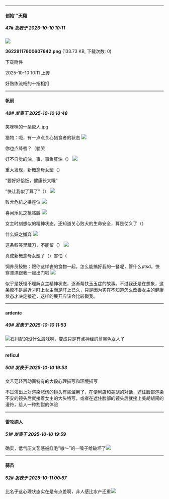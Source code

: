 ﻿
*****

####  创始’’’天翔  
##### 47#       发表于 2025-10-10 10:11

<img src="https://img.stage1st.com/forum/202510/10/101140ej37piiavi7i7hb3.png" referrerpolicy="no-referrer">

<strong>36229117600607642.png</strong> (133.73 KB, 下载次数: 0)

下载附件

2025-10-10 10:11 上传

好熟练流畅的十指相扣


*****

####  帆前  
##### 48#       发表于 2025-10-10 10:48

笑咪咪的一条鲛人.jpg

猎物：呃，有一点点关心猎食者的状态
<img src="https://p.sda1.dev/27/9eb3f0f27e7bd79f355953e195430a67/1000022460.jpg" referrerpolicy="no-referrer">

你也点绛唇？（躺哭

好不自觉的油，事，事鱼肝油（）
<img src="https://p.sda1.dev/27/911cb1b936001c6119dc8cf21e4315c7/1000022461.jpg" referrerpolicy="no-referrer">

重大发现，新概念母女塑（）

“要好好恰饭，健康长大哦”

“快让我似了算了”（）
<img src="https://p.sda1.dev/27/de3512f92a175e0a631307f991ddf2a0/1000022482.jpg" referrerpolicy="no-referrer">

败犬危机之换座位
<img src="https://p.sda1.dev/27/b208d97f50479a3b8aa3f29478eaa7a9/1000022464.jpg" referrerpolicy="no-referrer">

喜闻乐见之抢胳膊
<img src="https://p.sda1.dev/27/ea63cc3ebd1a2be9aba74760fe886321/1000022465.jpg" referrerpolicy="no-referrer">

女主时刻想似的精神状态，还知道关心败犬的生命安全，算是仗义了（）

什么妖之嫌弃
<img src="https://p.sda1.dev/27/34a463297f84e8d9f395e7b38e0ee059/1000022468.jpg" referrerpolicy="no-referrer">

这条鲛笑里藏刀，不能留（）
<img src="https://p.sda1.dev/27/5d5f27475fa767a0b4762cb835f227d7/1000022479.jpg" referrerpolicy="no-referrer">

真成新概念母女塑了（）害怕（

饲养员鲛鲛：跟你这样丧的食物一起，怎么能搞好我的一餐呢，管什么ptsd，快穿漂漂跟我一起出门啦
<img src="https://p.sda1.dev/27/42789cc5128da7827d430ac78f121ae4/1000022485.jpg" referrerpolicy="no-referrer">

似乎是妖怪不理解女主精神状态，逐渐帮扶玉玉症的故事。不过我还是在想象，这条鲛不是最近才盯上女主而是盯上已久，只是因为实在不知道怎么改善女主的健康状态才决定接近，这样的展开应该会比较戳我。


*****

####  ardente  
##### 49#       发表于 2025-10-10 11:53

<img src="https://static.stage1st.com/image/smiley/face2017/037.png" referrerpolicy="no-referrer">石川配的没什么屑味啊，变成只是有点神经的蓝黑色女人了


*****

####  reficul  
##### 50#       发表于 2025-10-10 19:53

文艺范轻百动画特有的大段心理描写和环境描写

不过演出上对渲染悲伤的镜头有些滥用了，在便利店和美胡的对话，遮住脸部渲染不安的镜头后就接着女主的大头特写，或者在遮住脸部的镜头后就接上美胡胡闹的漫符，给人一种割裂的体验


*****

####  雷攻姛人  
##### 51#       发表于 2025-10-10 19:59

确实，低气压文艺感被红毛“嗷～”的一嗓子给破坏了<img src="https://static.stage1st.com/image/smiley/face2017/067.png" referrerpolicy="no-referrer">


*****

####  蒜苗  
##### 52#       发表于 2025-10-11 00:57

比名子这心理状态实在是有点差啊，非人感比水产还重<img src="https://static.stage1st.com/image/smiley/face2017/068.png" referrerpolicy="no-referrer">

